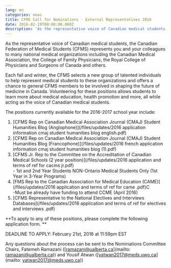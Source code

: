 ```yaml
---
lang: en
categories: news
title: CFMS Call for Nominations - External Representatives 2016
date: 2016-02-19T00:00:00.000Z
description: 'As the representative voice of Canadian medical students, the Canadian Federation of Medical Students (CFMS) represents you and your colleagues to many national medical organizations including the Canadian Medical Association, the College of Family Physicians, the Royal College of Physicians and Surgeons of Canada and others.'
---
```


As the representative voice of Canadian medical students, the Canadian Federation of Medical Students (CFMS) represents you and your colleagues to many national medical organizations including the Canadian Medical Association, the College of Family Physicians, the Royal College of Physicians and Surgeons of Canada and others.

Each fall and winter, the CFMS selects a new group of talented individuals to help represent medical students to these organizations and offers a chance to general CFMS members to be involved in shaping the future of medicine in Canada. Volunteering for these positions allows students to learn more about medical education, health promotion and more, all while acting as the voice of Canadian medical students.

The positions currently available for the 2016-2017 school year include:

1. [CFMS Rep on Canadian Medical Association Journal (CMAJ) Student Humanities Blog (Anglophone)](/files/updates/2016 application information cmaj student humanities blog english.pdf)
2. [CFMS Rep on Canadian Medical Association Journal (CMAJ) Student Humanities Blog (Francophone)](/files/updates/2016 french application information cmaj student humanities blog (1).pdf)
3. [CFMS Jr. Rep to the Committee on the Accreditation of Canadian Medical Schools (2 year position)](/files/updates/2016 application and terms of ref for cacms jr.pdf)
   <br>- 1st and 2nd Year Students NON-Ontario Medical Students Only (1st Year in 3-Year Programs)
4. [FMS Rep to the Canadian Association for Medical Education (CAME)](/files/updates/2016 application and terms of ref for came .pdf)C
   <br>-Must be already have funding to attend CCME (April 2016)
5. [CFMS Representative to the National Electives and Interviews Databases](/files/updates/2016 application and terms of ref for electives and interviews .pdf)

\*\*To apply to any of these positions, please complete the following application form. \*\*

DEADLINE TO APPLY: February 21st, 2016 at 11:59pm EST

Any questions about the process can be sent to the Nominations Committee Chairs, Fatemeh Ramazani ([ramazani@ualberta.ca](mailto:  ramazani@ualberta.ca)) and Yousif Atwan ([yatwan2017@meds.uwo.ca](mailto: yatwan2017@meds.uwo.ca))

&nbsp;

&nbsp;